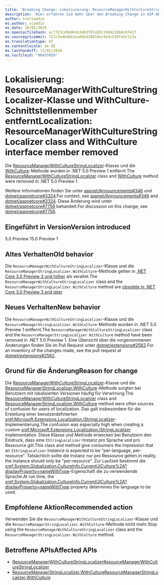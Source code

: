 ```yaml
---
title: 'Breaking Change: Lokalisierung: ResourceManagerWithCultureStringLocalizer-Klasse und WithCulture-Schnittstellenmember entfernt'
description: 'Hier erfahren Sie mehr über den Breaking Change in ASP.NET Core 5.0 mit dem Titel „Lokalisierung: ResourceManagerWithCultureStringLocalizer-Klasse und WithCulture-Schnittstellenmember entfernt'
author: scottaddie
ms.author: scaddie
ms.date: 10/01/2020
ms.openlocfilehash: ac7723cd9b961b34b3f87a55119d421668c87417
ms.sourcegitcommit: 721c3e4bdbb1ea0bb420818ec944c538fe5c513a
ms.translationtype: HT
ms.contentlocale: de-DE
ms.lasthandoff: 12/01/2020
ms.locfileid: "96437859"
---
```

# <a name="localization-resourcemanagerwithculturestringlocalizer-class-and-withculture-interface-member-removed"></a><span data-ttu-id="a3d90-103">Lokalisierung: ResourceManagerWithCultureStringLocalizer-Klasse und WithCulture-Schnittstellenmember entfernt</span><span class="sxs-lookup"><span data-stu-id="a3d90-103">Localization: ResourceManagerWithCultureStringLocalizer class and WithCulture interface member removed</span></span>

<span data-ttu-id="a3d90-104">Die [ResourceManagerWithCultureStringLocalizer](/dotnet/api/microsoft.extensions.localization.resourcemanagerwithculturestringlocalizer?view=dotnet-plat-ext-3.1)-Klasse und die [WithCulture](/dotnet/api/microsoft.extensions.localization.resourcemanagerstringlocalizer.withculture?view=dotnet-plat-ext-3.1)-Methode wurden in .NET 5.0 Preview 1 entfernt.</span><span class="sxs-lookup"><span data-stu-id="a3d90-104">The [ResourceManagerWithCultureStringLocalizer](/dotnet/api/microsoft.extensions.localization.resourcemanagerwithculturestringlocalizer?view=dotnet-plat-ext-3.1) class and [WithCulture](/dotnet/api/microsoft.extensions.localization.resourcemanagerstringlocalizer.withculture?view=dotnet-plat-ext-3.1) method were removed in .NET 5.0 Preview 1.</span></span>

<span data-ttu-id="a3d90-105">Weitere Informationen finden Sie unter [aspnet/Announcements#346](https://github.com/aspnet/Announcements/issues/346) und [dotnet/aspnetcore#3324](https://github.com/dotnet/aspnetcore/issues/3324).</span><span class="sxs-lookup"><span data-stu-id="a3d90-105">For context, see [aspnet/Announcements#346](https://github.com/aspnet/Announcements/issues/346) and [dotnet/aspnetcore#3324](https://github.com/dotnet/aspnetcore/issues/3324).</span></span> <span data-ttu-id="a3d90-106">Diese Änderung wird unter [dotnet/aspnetcore#7756](https://github.com/dotnet/aspnetcore/issues/7756) behandelt.</span><span class="sxs-lookup"><span data-stu-id="a3d90-106">For discussion on this change, see [dotnet/aspnetcore#7756](https://github.com/dotnet/aspnetcore/issues/7756).</span></span>

## <a name="version-introduced"></a><span data-ttu-id="a3d90-107">Eingeführt in Version</span><span class="sxs-lookup"><span data-stu-id="a3d90-107">Version introduced</span></span>

<span data-ttu-id="a3d90-108">5.0 Preview 1</span><span class="sxs-lookup"><span data-stu-id="a3d90-108">5.0 Preview 1</span></span>

## <a name="old-behavior"></a><span data-ttu-id="a3d90-109">Altes Verhalten</span><span class="sxs-lookup"><span data-stu-id="a3d90-109">Old behavior</span></span>

<span data-ttu-id="a3d90-110">Die `ResourceManagerWithCultureStringLocalizer`-Klasse und die `ResourceManagerStringLocalizer.WithCulture`-Methode gelten in [.NET Core 3.0 Preview 3 und höher](../../3.0.md#localization-resourcemanagerwithculturestringlocalizer-and-withculture-marked-obsolete) als veraltet.</span><span class="sxs-lookup"><span data-stu-id="a3d90-110">The `ResourceManagerWithCultureStringLocalizer` class and the `ResourceManagerStringLocalizer.WithCulture` method are [obsolete in .NET Core 3.0 Preview 3 and later](../../3.0.md#localization-resourcemanagerwithculturestringlocalizer-and-withculture-marked-obsolete).</span></span>

## <a name="new-behavior"></a><span data-ttu-id="a3d90-111">Neues Verhalten</span><span class="sxs-lookup"><span data-stu-id="a3d90-111">New behavior</span></span>

<span data-ttu-id="a3d90-112">Die `ResourceManagerWithCultureStringLocalizer`-Klasse und die `ResourceManagerStringLocalizer.WithCulture`-Methode wurden in .NET 5.0 Preview 1 entfernt.</span><span class="sxs-lookup"><span data-stu-id="a3d90-112">The `ResourceManagerWithCultureStringLocalizer` class and the `ResourceManagerStringLocalizer.WithCulture` method have been removed in .NET 5.0 Preview 1.</span></span> <span data-ttu-id="a3d90-113">Eine Übersicht über die vorgenommenen Änderungen finden Sie im Pull Request unter [dotnet/extensions#2562](https://github.com/dotnet/extensions/pull/2562/files).</span><span class="sxs-lookup"><span data-stu-id="a3d90-113">For an inventory of the changes made, see the pull request at [dotnet/extensions#2562](https://github.com/dotnet/extensions/pull/2562/files).</span></span>

## <a name="reason-for-change"></a><span data-ttu-id="a3d90-114">Grund für die Änderung</span><span class="sxs-lookup"><span data-stu-id="a3d90-114">Reason for change</span></span>

<span data-ttu-id="a3d90-115">Die [ResourceManagerWithCultureStringLocalizer](/dotnet/api/microsoft.extensions.localization.resourcemanagerwithculturestringlocalizer?view=dotnet-plat-ext-3.1)-Klasse und die [ResourceManagerStringLocalizer.WithCulture](/dotnet/api/microsoft.extensions.localization.resourcemanagerstringlocalizer.withculture?view=dotnet-plat-ext-3.1)-Methode sorgten bei Benutzern mit lokalisierten Versionen häufig für Verwirrung.</span><span class="sxs-lookup"><span data-stu-id="a3d90-115">The [ResourceManagerWithCultureStringLocalizer](/dotnet/api/microsoft.extensions.localization.resourcemanagerwithculturestringlocalizer?view=dotnet-plat-ext-3.1) class and [ResourceManagerStringLocalizer.WithCulture](/dotnet/api/microsoft.extensions.localization.resourcemanagerstringlocalizer.withculture?view=dotnet-plat-ext-3.1) method were often sources of confusion for users of localization.</span></span> <span data-ttu-id="a3d90-116">Das galt insbesondere für die Erstellung einer benutzerdefinierten <xref:Microsoft.Extensions.Localization.IStringLocalizer>-Implementierung.</span><span class="sxs-lookup"><span data-stu-id="a3d90-116">The confusion was especially high when creating a custom <xref:Microsoft.Extensions.Localization.IStringLocalizer> implementation.</span></span> <span data-ttu-id="a3d90-117">Diese Klasse und Methode erwecken bei Benutzern den Eindruck, dass eine `IStringLocalizer`-Instanz pro Sprache und pro Ressource gilt.</span><span class="sxs-lookup"><span data-stu-id="a3d90-117">This class and method give consumers the impression that an `IStringLocalizer` instance is expected to be "per-language, per-resource".</span></span> <span data-ttu-id="a3d90-118">Tatsächlich sollte die Instanz nur pro Ressource gelten.</span><span class="sxs-lookup"><span data-stu-id="a3d90-118">In reality, the instance should only be "per-resource".</span></span> <span data-ttu-id="a3d90-119">Zur Laufzeit bestimmt die <xref:System.Globalization.CultureInfo.CurrentUICulture%2A?displayProperty=nameWithType>-Eigenschaft die zu verwendende Sprache.</span><span class="sxs-lookup"><span data-stu-id="a3d90-119">At run time, the <xref:System.Globalization.CultureInfo.CurrentUICulture%2A?displayProperty=nameWithType> property determines the language to be used.</span></span>

## <a name="recommended-action"></a><span data-ttu-id="a3d90-120">Empfohlene Aktion</span><span class="sxs-lookup"><span data-stu-id="a3d90-120">Recommended action</span></span>

<span data-ttu-id="a3d90-121">Verwenden Sie die `ResourceManagerWithCultureStringLocalizer`-Klasse und die `ResourceManagerStringLocalizer.WithCulture`-Methode nicht mehr.</span><span class="sxs-lookup"><span data-stu-id="a3d90-121">Stop using the `ResourceManagerWithCultureStringLocalizer` class and the `ResourceManagerStringLocalizer.WithCulture` method.</span></span>

## <a name="affected-apis"></a><span data-ttu-id="a3d90-122">Betroffene APIs</span><span class="sxs-lookup"><span data-stu-id="a3d90-122">Affected APIs</span></span>

- [<span data-ttu-id="a3d90-123">ResourceManagerWithCultureStringLocalizer</span><span class="sxs-lookup"><span data-stu-id="a3d90-123">ResourceManagerWithCultureStringLocalizer</span></span>](/dotnet/api/microsoft.extensions.localization.resourcemanagerwithculturestringlocalizer?view=dotnet-plat-ext-3.1)
- [<span data-ttu-id="a3d90-124">ResourceManagerStringLocalizer.WithCulture</span><span class="sxs-lookup"><span data-stu-id="a3d90-124">ResourceManagerStringLocalizer.WithCulture</span></span>](/dotnet/api/microsoft.extensions.localization.resourcemanagerstringlocalizer.withculture?view=dotnet-plat-ext-3.1)

<!--

### Category

ASP.NET Core

### Affected APIs

- `T:Microsoft.Extensions.Localization.ResourceManagerWithCultureStringLocalizer`
- `Overload:Microsoft.Extensions.Localization.ResourceManagerStringLocalizer.WithCulture`

-->
